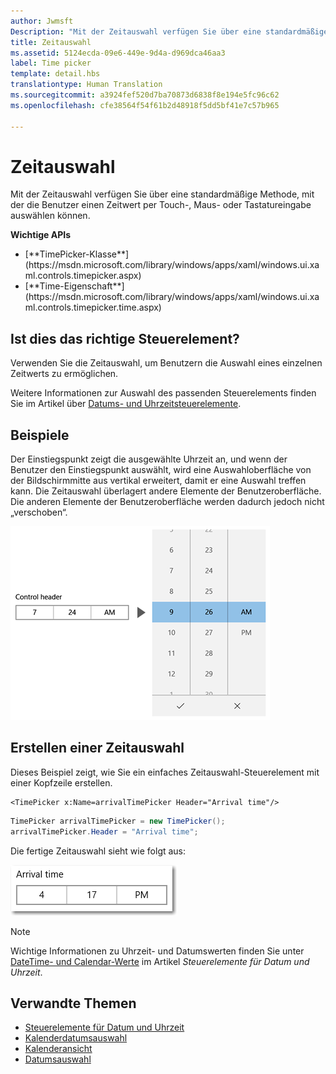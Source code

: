 ```yaml
---
author: Jwmsft
Description: "Mit der Zeitauswahl verfügen Sie über eine standardmäßige Methode, mit der die Benutzer einen Zeitwert per Touch-, Maus- oder Tastatureingabe auswählen können."
title: Zeitauswahl
ms.assetid: 5124ecda-09e6-449e-9d4a-d969dca46aa3
label: Time picker
template: detail.hbs
translationtype: Human Translation
ms.sourcegitcommit: a3924fef520d7ba70873d6838f8e194e5fc96c62
ms.openlocfilehash: cfe38564f54f61b2d48918f5dd5bf41e7c57b965

---
```

# <a name="time-picker"></a>Zeitauswahl
<link rel="stylesheet" href="https://az835927.vo.msecnd.net/sites/uwp/Resources/css/custom.css"> 

Mit der Zeitauswahl verfügen Sie über eine standardmäßige Methode, mit der die Benutzer einen Zeitwert per Touch-, Maus- oder Tastatureingabe auswählen können. 

<div class="important-apis" >
<b>Wichtige APIs</b><br/>
<ul>
<li>[**TimePicker-Klasse**](https://msdn.microsoft.com/library/windows/apps/xaml/windows.ui.xaml.controls.timepicker.aspx)</li>
<li>[**Time-Eigenschaft**](https://msdn.microsoft.com/library/windows/apps/xaml/windows.ui.xaml.controls.timepicker.time.aspx)</li>
</ul>
</div>

## <a name="is-this-the-right-control"></a>Ist dies das richtige Steuerelement?
Verwenden Sie die Zeitauswahl, um Benutzern die Auswahl eines einzelnen Zeitwerts zu ermöglichen.

Weitere Informationen zur Auswahl des passenden Steuerelements finden Sie im Artikel über [Datums- und Uhrzeitsteuerelemente](date-and-time.md).

## <a name="examples"></a>Beispiele

Der Einstiegspunkt zeigt die ausgewählte Uhrzeit an, und wenn der Benutzer den Einstiegspunkt auswählt, wird eine Auswahloberfläche von der Bildschirmmitte aus vertikal erweitert, damit er eine Auswahl treffen kann. Die Zeitauswahl überlagert andere Elemente der Benutzeroberfläche. Die anderen Elemente der Benutzeroberfläche werden dadurch jedoch nicht „verschoben“.

![Beispiel für die Erweiterung der Zeitauswahl](images/controls_timepicker_expand.png)

## <a name="create-a-time-picker"></a>Erstellen einer Zeitauswahl

Dieses Beispiel zeigt, wie Sie ein einfaches Zeitauswahl-Steuerelement mit einer Kopfzeile erstellen.

```xaml
<TimePicker x:Name=arrivalTimePicker Header="Arrival time"/>
```

```csharp
TimePicker arrivalTimePicker = new TimePicker();
arrivalTimePicker.Header = "Arrival time";
```

Die fertige Zeitauswahl sieht wie folgt aus:

![Beispiel für Zeitauswahl](images/time-picker-closed.png)

> [!NOTE]
> Wichtige Informationen zu Uhrzeit- und Datumswerten finden Sie unter [DateTime- und Calendar-Werte](date-and-time.md#datetime-and-calendar-values) im Artikel *Steuerelemente für Datum und Uhrzeit*.



## <a name="related-topics"></a>Verwandte Themen

- [Steuerelemente für Datum und Uhrzeit](date-and-time.md)
- [Kalenderdatumsauswahl](calendar-date-picker.md)
- [Kalenderansicht](calendar-view.md)
- [Datumsauswahl](date-picker.md)



<!--HONumber=Dec16_HO2-->


